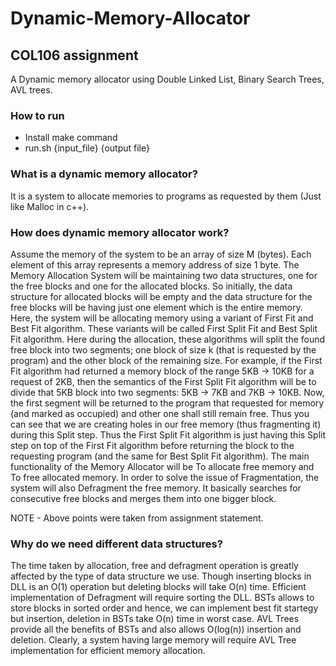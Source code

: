 # Dynamic-Memory-Allocator
## COL106 assignment
A Dynamic memory allocator using Double Linked List, Binary Search Trees, AVL trees.


### How to run
* Install make command 
* run.sh {input_file} {output file}

### What is a dynamic memory allocator?
It is a system to allocate memories to programs as requested by them (Just like Malloc in c++). 

### How does dynamic memory allocator work?
Assume the memory of the system to be an array of size M (bytes). Each element of this array represents a memory address of size 1 byte. 
The Memory Allocation System will be maintaining two data structures, one for the free blocks and one for the allocated blocks. So initially, the data structure for allocated blocks will be empty and the data structure for the free blocks will be having just one element which is the entire memory.
Here, the system will be allocating memory using a variant of First Fit and Best Fit algorithm. These variants will be called First Split Fit and Best Split Fit algorithm. Here during the allocation, these algorithms will split the found free block into two segments; one block of size k (that is requested by the program) and the other block of the remaining size. For example, if the First Fit algorithm had returned a memory block of the range 5KB → 10KB for a request of 2KB, then the semantics of the First Split Fit algorithm will be to divide that 5KB block into two segments: 5KB → 7KB and 7KB → 10KB. Now, the first segment will be returned to the program that requested for memory (and marked as occupied) and other one shall still remain free. Thus you can see that we are creating holes in our free memory (thus fragmenting it) during this Split step. Thus the First Split Fit algorithm is just having this Split step on top of the First Fit algorithm before returning the block to the requesting program (and the same for Best Split Fit algorithm).
The main functionality of the Memory Allocator will be To allocate free memory and To free allocated memory. In order to solve the issue of Fragmentation, the system will also Defragment the free memory. It basically searches for consecutive free blocks and merges them into one bigger block.

NOTE - Above points were taken from assignment statement.

### Why do we need different data structures?
The time taken by allocation, free and defragment operation is greatly affected by the type of data structure we use. Though inserting blocks in DLL is an O(1) operation but deleting blocks will take O(n) time. Efficient implementation of Defragment will require sorting the DLL. BSTs allows to store blocks in sorted order and hence, we can implement best fit startegy but insertion, deletion in BSTs take O(n) time in worst case. AVL Trees provide all the benefits of BSTs and also allows O(log(n)) insertion and deletion. Clearly, a system having large memory will require AVL Tree implementation for efficient memory allocation.
